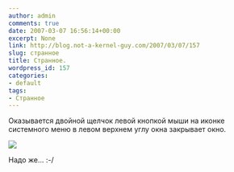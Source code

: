 ```yaml
---
author: admin
comments: true
date: 2007-03-07 16:56:14+00:00
excerpt: None
link: http://blog.not-a-kernel-guy.com/2007/03/07/157
slug: странное
title: Странное.
wordpress_id: 157
categories:
- default
tags:
- Странное
---
```


Оказывается двойной щелчок левой кнопкой мыши на иконке системного меню в левом верхнем углу окна закрывает окно. 



![](http://blog.not-a-kernel-guy.com/wp-content/uploads/2007/03/dblclick.png)



Надо же... :-/
